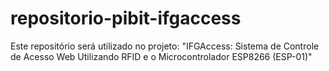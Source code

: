 # repositorio-pibit-ifgaccess
Este repositório será utilizado no projeto: "IFGAccess: Sistema de Controle de Acesso Web Utilizando RFID e o Microcontrolador ESP8266 (ESP-01)"
